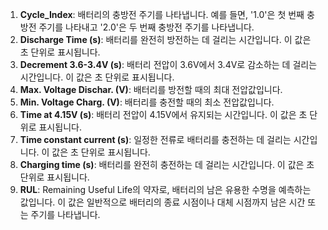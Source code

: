 1. **Cycle_Index**: 배터리의 충방전 주기를 나타냅니다. 예를 들면, '1.0'은 첫 번째 충방전 주기를 나타내고 '2.0'은 두 번째 충방전 주기를 나타냅니다.
2. **Discharge Time (s)**: 배터리를 완전히 방전하는 데 걸리는 시간입니다. 이 값은 초 단위로 표시됩니다.
3. **Decrement 3.6-3.4V (s)**: 배터리 전압이 3.6V에서 3.4V로 감소하는 데 걸리는 시간입니다. 이 값은 초 단위로 표시됩니다.
4. **Max. Voltage Dischar. (V)**: 배터리를 방전할 때의 최대 전압값입니다.
5. **Min. Voltage Charg. (V)**: 배터리를 충전할 때의 최소 전압값입니다.
6. **Time at 4.15V (s)**: 배터리 전압이 4.15V에서 유지되는 시간입니다. 이 값은 초 단위로 표시됩니다.
7. **Time constant current (s)**: 일정한 전류로 배터리를 충전하는 데 걸리는 시간입니다. 이 값은 초 단위로 표시됩니다.
8. **Charging time (s)**: 배터리를 완전히 충전하는 데 걸리는 시간입니다. 이 값은 초 단위로 표시됩니다.
9. **RUL**: Remaining Useful Life의 약자로, 배터리의 남은 유용한 수명을 예측하는 값입니다. 이 값은 일반적으로 배터리의 종료 시점이나 대체 시점까지 남은 시간 또는 주기를 나타냅니다.
